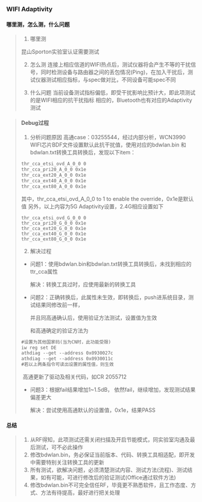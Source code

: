 ### WIFI Adaptivity
#### 哪里测，怎么测，什么问题

>1. 哪里测
>
>  昆山Sporton实验室认证需要测试
>
>2. 怎么测
>  连接上相应信道的WIFI热点后，测试仪器将会产生不等的干扰信号，同时检测设备与路由器之间的丢包情况(Ping)，在加入干扰后，测试仪器测试相应指标，与spec做对比，不同设备可能spec不同
>
>3. 什么问题
>  当前设备测试指标偏低，即受干扰影响比预计大，即此项测试的是WIFI相应的抗干扰指标
>  相应的，Bluetooth也有对应的Adaptivity测试


>#### Debug过程
>
>1. 分析问题原因
>  高通case：03255544，经过内部分析，WCN3990 WIFI芯片BDF文件设置默认此抗干扰值，使用对应的bdwlan.bin
>  和bdwlan.txt转换工具转换后，发现以下item：
>
>  ```markdown
>  thr_cca_etsi_ovd_A_0_0 0
>  thr_cca_pri20_A_0_0 0x1e
>  thr_cca_ext20_A_0_0 0x1e
>  thr_cca_ext40_A_0_0 0x1e
>  thr_cca_ext80_A_0_0 0x1e
>  ```
>
>  其中，thr_cca_etsi_ovd_A_0_0 to 1 to enable the override，0x1e是默认值 
>  另外，以上内容为5G Adaptivity设置，2.4G相应设置如下
>
>  ```
>  thr_cca_etsi_ovd_G_0_0 0
>  thr_cca_pri20_G_0_0 0x1e
>  thr_cca_ext20_G_0_0 0x1e
>  thr_cca_ext40_G_0_0 0x1e
>  thr_cca_ext80_G_0_0 0x1e
>  ```
>
>2. 解决过程
>
>  - 问题1：使用bdwlan.bin和bdwlan.txt转换工具转换后，未找到相应的ttr_cca属性
>
>    解决：转换工具过时，应使用最新的转换工具  
>
>  - 问题2：正确转换后，此属性未生效，即转换后，push进系统目录，测试结果同修改前一样，
>
>    并且同高通确认后，使用验证方法测试，设置值为生效
>
>    和高通确定的验证方法为
>
>  ```markdown
>  #设置为其他国家码(当为CN时，此功能受限)
>  iw reg set DE
>  athdiag --get --address 0x0930027c
>  athdiag --get --address 0x0930011c
>  #若以上两条指令可读出设置的属性值，则生效
>  ```
>
>  ​        高通更新了驱动及相关代码，如CR 2055712
>
>  - 问题3：根据fail结果增加1~1.5dB， 依然fail，继续增加，发现测试结果偏差更大
>
>    解决：尝试使用高通默认的设置值，0x1e，结果PASS
#### 总结

>1. 从RF得知，此项测试还需关闭扫描及开启节能模式，同实验室沟通及最后测试，可不必此操作  
>2. 修改bdwlan.bin，务必保证当前版本、代码、转换工具相适配，即开发中需要特别关注转换工具的更新  
>3. 所有测试，欲解决问题，必须清楚测试内容、测试方法(流程)、测试结果，如有可能，可进行修改后的验证测试(Office通过软件方法)  
>4. 修改bdwlan.bin不可完全信任RF，毕竟更不熟悉软件，且工作态度、方式、方法有待提高，最好进行把关处理
